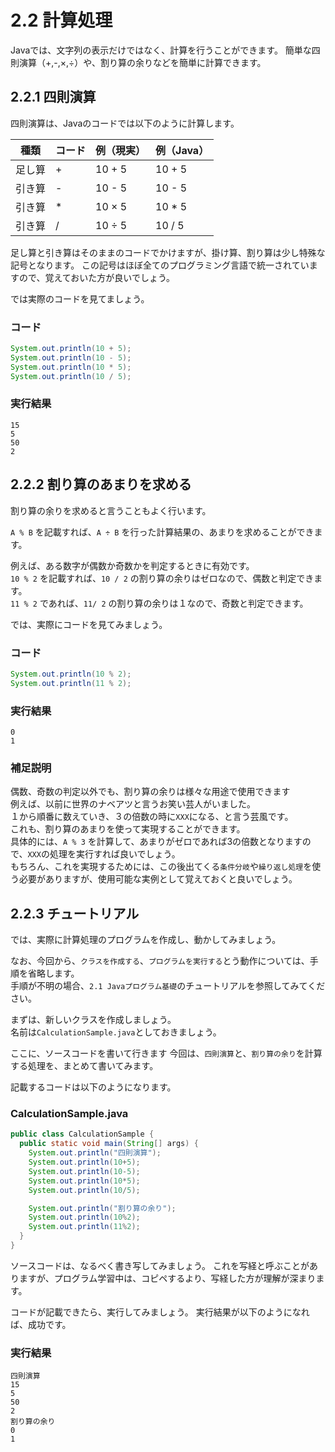 # 2.2 計算処理

Javaでは、文字列の表示だけではなく、計算を行うことができます。
簡単な四則演算（+,-,×,÷）や、割り算の余りなどを簡単に計算できます。

## 2.2.1 四則演算

四則演算は、Javaのコードでは以下のように計算します。

|  種類  |  コード  |  例（現実）  |  例（Java）  |
| ---- | ---- | ---- | ---- |
|  足し算  |  +  |  10 + 5  |  10 + 5  |
|  引き算  |  -  |  10 - 5  |  10 - 5  |
|  引き算  |  *  |  10 × 5  |  10 * 5  |
|  引き算  |  /  |  10 ÷ 5  |  10 / 5  |

足し算と引き算はそのままのコードでかけますが、掛け算、割り算は少し特殊な記号となります。
この記号はほぼ全てのプログラミング言語で統一されていますので、覚えておいた方が良いでしょう。

では実際のコードを見てましょう。

### コード
```java
System.out.println(10 + 5);
System.out.println(10 - 5);
System.out.println(10 * 5);
System.out.println(10 / 5);
```

### 実行結果
```
15
5
50
2
```

## 2.2.2 割り算のあまりを求める

割り算の余りを求めると言うこともよく行います。

`A % B` を記載すれば、`A ÷ B` を行った計算結果の、あまりを求めることができます。

例えば、ある数字が偶数か奇数かを判定するときに有効です。<br>
`10 % 2` を記載すれば、`10 / 2` の割り算の余りはゼロなので、偶数と判定できます。<br>
`11 % 2` であれば、`11/ 2` の割り算の余りは１なので、奇数と判定できます。

では、実際にコードを見てみましょう。

### コード
```java
System.out.println(10 % 2);
System.out.println(11 % 2);
```

### 実行結果
```
0
1
```

### 補足説明
偶数、奇数の判定以外でも、割り算の余りは様々な用途で使用できます<br>
例えば、以前に世界のナベアツと言うお笑い芸人がいました。<br>
１から順番に数えていき、３の倍数の時に`XXX`になる、と言う芸風です。<br>
これも、割り算のあまりを使って実現することができます。<br>
具体的には、`A % 3` を計算して、あまりがゼロであれば3の倍数となりますので、`XXX`の処理を実行すれば良いでしょう。<br>
もちろん、これを実現するためには、この後出てくる`条件分岐`や`繰り返し処理`を使う必要がありますが、使用可能な実例として覚えておくと良いでしょう。

## 2.2.3 チュートリアル
では、実際に計算処理のプログラムを作成し、動かしてみましょう。

なお、今回から、`クラスを作成する`、`プログラムを実行する`とう動作については、手順を省略します。<br>
手順が不明の場合、`2.1 Javaプログラム基礎`のチュートリアルを参照してみてください。

まずは、新しいクラスを作成しましょう。<br>
名前は`CalculationSample.java`としておきましょう。

ここに、ソースコードを書いて行きます
今回は、`四則演算`と、`割り算の余り`を計算する処理を、まとめて書いてみます。

記載するコードは以下のようになります。

### CalculationSample.java
```java
public class CalculationSample {
  public static void main(String[] args) {
    System.out.println("四則演算");
    System.out.println(10+5);
    System.out.println(10-5);
    System.out.println(10*5);
    System.out.println(10/5);

    System.out.println("割り算の余り");
    System.out.println(10%2);
    System.out.println(11%2); 
  }
}
```

ソースコードは、なるべく書き写してみましょう。
これを写経と呼ぶことがありますが、プログラム学習中は、コピペするより、写経した方が理解が深まります。

コードが記載できたら、実行してみましょう。
実行結果が以下のようになれば、成功です。

### 実行結果

```
四則演算
15
5
50
2
割り算の余り
0
1
```